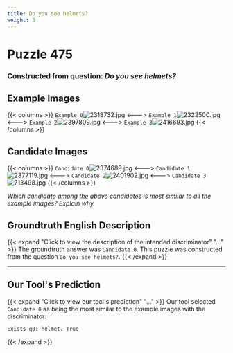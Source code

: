 ```yaml
---
title: Do you see helmets?
weight: 3
---
```


# Puzzle 475
### Constructed from question: _Do you see helmets?_


## Example Images
{{< columns >}}
`Example 0`![2318732.jpg](/gqa_images/2318732.jpg)
<--->
`Example 1`![2322500.jpg](/gqa_images/2322500.jpg)
<--->
`Example 2`![2397809.jpg](/gqa_images/2397809.jpg)
<--->
`Example 3`![2416693.jpg](/gqa_images/2416693.jpg)
{{< /columns >}}

## Candidate Images
{{< columns >}}
`Candidate 0`![2374689.jpg](/gqa_images/2374689.jpg)
<--->
`Candidate 1`![2377119.jpg](/gqa_images/2377119.jpg)
<--->
`Candidate 2`![2401902.jpg](/gqa_images/2401902.jpg)
<--->
`Candidate 3`![713498.jpg](/gqa_images/713498.jpg)
{{< /columns >}}

*Which candidate among the above candidates is most similar to all the example images? Explain why.*

## Groundtruth English Description

{{< expand "Click to view the description of the intended discriminator" "..." >}}
The groundtruth answer was `Candidate 0`. This puzzle was constructed from the question `Do you see helmets?`.
{{< /expand >}}

---

## Our Tool's Prediction

{{< expand "Click to view our tool's prediction" "..." >}}
Our tool selected `Candidate 0` as being the most similar to the example images with the discriminator:
```plaintext
Exists q0: helmet. True
```
{{< /expand >}}
